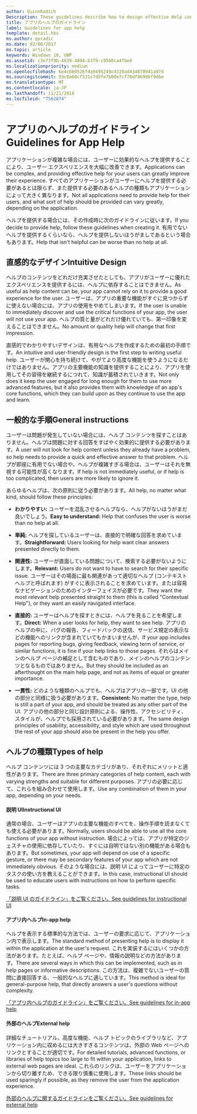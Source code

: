 ```yaml
---
author: QuinnRadich
Description: These guidelines describe how to design effective Help content for your app.
title: アプリのヘルプのガイドライン
label: Guidelines for app help
template: detail.hbs
ms.author: quradic
ms.date: 02/08/2017
ms.topic: article
keywords: Windows 10, UWP
ms.assetid: c3e73f9b-4839-4804-b379-c95b0ca4fbe8
ms.localizationpriority: medium
ms.openlocfilehash: 6e4cb60526fda9495249cd310ad434878941a97d
ms.sourcegitcommit: 93c0a60cf531c7d9fe7b00e7cf78df86906f9d6e
ms.translationtype: MT
ms.contentlocale: ja-JP
ms.lasthandoff: 11/21/2018
ms.locfileid: "7562874"
---
```

# <a name="guidelines-for-app-help"></a><span data-ttu-id="a922f-103">アプリのヘルプのガイドライン</span><span class="sxs-lookup"><span data-stu-id="a922f-103">Guidelines for App Help</span></span>



<span data-ttu-id="a922f-104">アプリケーションが複雑な場合には、ユーザーに効果的なヘルプを提供することにより、ユーザー エクスペリエンスを大幅に改善できます。</span><span class="sxs-lookup"><span data-stu-id="a922f-104">Applications can be complex, and providing effective help for your users can greatly improve their experience.</span></span> <span data-ttu-id="a922f-105">すべてのアプリケーションがユーザーにヘルプを提供する必要があるとは限らず、また提供する必要のあるヘルプの種類もアプリケーションによって大きく異なります。</span><span class="sxs-lookup"><span data-stu-id="a922f-105">Not all applications need to provide help for their users, and what sort of help should be provided can vary greatly, depending on the application.</span></span>

<span data-ttu-id="a922f-106">ヘルプを提供する場合には、その作成時に次のガイドラインに従います。</span><span class="sxs-lookup"><span data-stu-id="a922f-106">If you decide to provide help, follow these guidelines when creating it.</span></span> <span data-ttu-id="a922f-107">有用でないヘルプを提供するくらいなら、ヘルプを提供しないほうがましであるという場合もあります。</span><span class="sxs-lookup"><span data-stu-id="a922f-107">Help that isn't helpful can be worse than no help at all.</span></span>

## <a name="intuitive-design"></a><span data-ttu-id="a922f-108">直感的なデザイン</span><span class="sxs-lookup"><span data-stu-id="a922f-108">Intuitive Design</span></span>

<span data-ttu-id="a922f-109">ヘルプのコンテンツをどれだけ充実させたとしても、アプリがユーザーに優れたエクスペリエンスを提供するには、ヘルプに依存することはできません。</span><span class="sxs-lookup"><span data-stu-id="a922f-109">As useful as help content can be, your app cannot rely on it to provide a good experience for the user.</span></span> <span data-ttu-id="a922f-110">ユーザーは、アプリの重要な機能がすぐに見つからずに使えない場合には、アプリの使用をやめてしまいます。</span><span class="sxs-lookup"><span data-stu-id="a922f-110">If the user is unable to immediately discover and use the critical functions of your app, the user will not use your app.</span></span> <span data-ttu-id="a922f-111">ヘルプの質と量がどれだけ優れていても、第一印象を変えることはできません。</span><span class="sxs-lookup"><span data-stu-id="a922f-111">No amount or quality help will change that first impression.</span></span>

<span data-ttu-id="a922f-112">直感的でわかりやすいデザインは、有用なヘルプを作成するための最初の手順です。</span><span class="sxs-lookup"><span data-stu-id="a922f-112">An intuitive and user-friendly design is the first step to writing useful help.</span></span> <span data-ttu-id="a922f-113">ユーザーが関心を持ち続けて、やがてより高度な機能を使うようになるだけではありません。アプリの主要機能の知識を提供することにより、アプリを使用してその習得を継続するにつれて、知識が蓄積されていきます。</span><span class="sxs-lookup"><span data-stu-id="a922f-113">Not only does it keep the user engaged for long enough for them to use more advanced features, but it also provides them with knowledge of an app's core functions, which they can build upon as they continue to use the app and learn.</span></span>

## <a name="general-instructions"></a><span data-ttu-id="a922f-114">一般的な手順</span><span class="sxs-lookup"><span data-stu-id="a922f-114">General instructions</span></span>

<span data-ttu-id="a922f-115">ユーザーは問題が発生していない場合には、ヘルプ コンテンツを探すことはありません。ヘルプは問題に対する回答をすばやく効果的に提供する必要があります。</span><span class="sxs-lookup"><span data-stu-id="a922f-115">A user will not look for help content unless they already have a problem, so help needs to provide a quick and effective answer to that problem.</span></span> <span data-ttu-id="a922f-116">ヘルプが即座に有用でない場合や、ヘルプが複雑すぎる場合は、ユーザーはそれを無視する可能性が高くなります。</span><span class="sxs-lookup"><span data-stu-id="a922f-116">If help is not immediately useful, or if help is too complicated, then users are more likely to ignore it.</span></span>

<span data-ttu-id="a922f-117">あらゆるヘルプは、次の原則に従う必要があります。</span><span class="sxs-lookup"><span data-stu-id="a922f-117">All help, no matter what kind, should follow these principles:</span></span>

-   <span data-ttu-id="a922f-118">**わかりやすい:** ユーザーを混乱させるヘルプなら、ヘルプがないほうがまだ良いでしょう。</span><span class="sxs-lookup"><span data-stu-id="a922f-118">**Easy to understand:** Help that confuses the user is worse than no help at all.</span></span>

-   <span data-ttu-id="a922f-119">**単純:** ヘルプを探しているユーザーは、直接的で明確な回答を求めています。</span><span class="sxs-lookup"><span data-stu-id="a922f-119">**Straightforward:** Users looking for help want clear answers presented directly to them.</span></span>

-   <span data-ttu-id="a922f-120">**関連性:** ユーザーが直面している問題について、検索する必要がないようにします。</span><span class="sxs-lookup"><span data-stu-id="a922f-120">**Relevant:** Users do not want to have to search for their specific issue.</span></span> <span data-ttu-id="a922f-121">ユーザーはその場面に最も関連があって適切なヘルプ (コンテキスト ヘルプと呼ばれます) がすぐに表示されることを求めています。または容易なナビゲーションのためのインターフェイスが必要です。</span><span class="sxs-lookup"><span data-stu-id="a922f-121">They want the most relevant help presented straight to them (this is called "Contextual Help"), or they want an easily navigated interface.</span></span>

-   <span data-ttu-id="a922f-122">**直接的:** ユーザーはヘルプを探すときには、ヘルプを見ることを希望します。</span><span class="sxs-lookup"><span data-stu-id="a922f-122">**Direct:** When a user looks for help, they want to see help.</span></span> <span data-ttu-id="a922f-123">アプリのヘルプの中に、バグの報告、フィードバックの送信、サービス規定の表示などの機能へのリンクが含まれていてもかまいませんが、</span><span class="sxs-lookup"><span data-stu-id="a922f-123">If your app includes pages for reporting bugs, giving feedback, viewing term of service, or similar functions, it is fine if your help links to those pages.</span></span> <span data-ttu-id="a922f-124">それらはメインのヘルプ ページの補足として含むものであり、メインのヘルプのコンテンツとなるものではありません。</span><span class="sxs-lookup"><span data-stu-id="a922f-124">But they should be included as an afterthought on the main help page, and not as items of equal or greater importance.</span></span>

-   <span data-ttu-id="a922f-125">**一貫性:** どのような種類のヘルプでも、ヘルプはアプリの一部です。UI の他の部分と同様に扱う必要があります。</span><span class="sxs-lookup"><span data-stu-id="a922f-125">**Consistent:** No matter the type, help is still a part of your app, and should be treated as any other part of the UI.</span></span> <span data-ttu-id="a922f-126">アプリの他の部分と同じ設計原則による、操作性、アクセシビリティ、スタイルが、ヘルプでも採用されている必要があります。</span><span class="sxs-lookup"><span data-stu-id="a922f-126">The same design principles of usability, accessibility, and style which are used throughout the rest of your app should also be present in the help you offer.</span></span>

## <a name="types-of-help"></a><span data-ttu-id="a922f-127">ヘルプの種類</span><span class="sxs-lookup"><span data-stu-id="a922f-127">Types of help</span></span>

<span data-ttu-id="a922f-128">ヘルプ コンテンツには 3 つの主要なカテゴリがあり、それぞれにメリットと適性があります。</span><span class="sxs-lookup"><span data-stu-id="a922f-128">There are three primary categories of help content, each with varying strengths and suitable for different purposes.</span></span> <span data-ttu-id="a922f-129">アプリの必要に応じて、これらを組み合わせて使用します。</span><span class="sxs-lookup"><span data-stu-id="a922f-129">Use any combination of them in your app, depending on your needs.</span></span>

#### <a name="instructional-ui"></a><span data-ttu-id="a922f-130">説明 UI</span><span class="sxs-lookup"><span data-stu-id="a922f-130">Instructional UI</span></span>

<span data-ttu-id="a922f-131">通常の場合、ユーザーはアプリの主要な機能のすべてを、操作手順を読まなくても使える必要があります。</span><span class="sxs-lookup"><span data-stu-id="a922f-131">Normally, users should be able to use all the core functions of your app without instruction.</span></span> <span data-ttu-id="a922f-132">場合によっては、アプリが特定のジェスチャの使用に依存していたり、すぐには自明ではない別の機能がある場合もあります。</span><span class="sxs-lookup"><span data-stu-id="a922f-132">But sometimes, your app will depend on use of a specific gesture, or there may be secondary features of your app which are not immediately obvious.</span></span> <span data-ttu-id="a922f-133">そのような場合には、説明 UI によってユーザーに特定のタスクの使い方を教えることができます。</span><span class="sxs-lookup"><span data-stu-id="a922f-133">In this case, instructional UI should be used to educate users with instructions on how to perform specific tasks.</span></span>

[<span data-ttu-id="a922f-134">「説明 UI のガイドライン」をご覧ください。</span><span class="sxs-lookup"><span data-stu-id="a922f-134">See guidelines for instructional UI</span></span>](instructional-ui.md)

#### <a name="in-app-help"></a><span data-ttu-id="a922f-135">アプリ内ヘルプ</span><span class="sxs-lookup"><span data-stu-id="a922f-135">In-app help</span></span>

<span data-ttu-id="a922f-136">ヘルプを表示する標準的な方法では、ユーザーの要求に応じて、アプリケーション内で表示します。</span><span class="sxs-lookup"><span data-stu-id="a922f-136">The standard method of presenting help is to display it within the application at the user's request.</span></span> <span data-ttu-id="a922f-137">これを実装するにはいくつかの方法があります。たとえば、ヘルプ ページや、情報の説明などの方法があります。</span><span class="sxs-lookup"><span data-stu-id="a922f-137">There are several ways in which this can be implemented, such as in help pages or informative descriptions.</span></span> <span data-ttu-id="a922f-138">この方法は、複雑でないユーザーの質問に直接回答する、一般的なヘルプに適しています。</span><span class="sxs-lookup"><span data-stu-id="a922f-138">This method is ideal for general-purpose help, that directly answers a user's questions without complexity.</span></span>

[<span data-ttu-id="a922f-139">「アプリ内ヘルプのガイドライン」をご覧ください。</span><span class="sxs-lookup"><span data-stu-id="a922f-139">See guidelines for in-app help</span></span>](in-app-help.md)

#### <a name="external-help"></a><span data-ttu-id="a922f-140">外部のヘルプ</span><span class="sxs-lookup"><span data-stu-id="a922f-140">External help</span></span>

<span data-ttu-id="a922f-141">詳細なチュートリアル、高度な機能、ヘルプ トピックのライブラリなど、アプリケーション内に収めるには大きすぎるコンテンツは、外部の Web ページへのリンクとすることが適切です。</span><span class="sxs-lookup"><span data-stu-id="a922f-141">For detailed tutorials, advanced functions, or libraries of help topics too large to fit within your application, links to external web pages are ideal.</span></span> <span data-ttu-id="a922f-142">これらのリンクは、ユーザーをアプリケーションから切り離すため、できる限り慎重に使用します。</span><span class="sxs-lookup"><span data-stu-id="a922f-142">These links should be used sparingly if possible, as they remove the user from the application experience.</span></span>

[<span data-ttu-id="a922f-143">外部のヘルプに関するガイドラインをご覧ください。</span><span class="sxs-lookup"><span data-stu-id="a922f-143">See guidelines for external help</span></span>](external-help.md)


